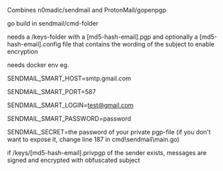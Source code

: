 Combines n0madic/sendmail and ProtonMail/gopenpgp

go build in sendmail/cmd-folder

needs a /keys-folder with a [md5-hash-email].pgp and optionally a [md5-hash-email].config file that contains the wording of the subject to enable encryption

needs docker env eg.

SENDMAIL_SMART_HOST=smtp.gmail.com

SENDMAIL_SMART_PORT=587

SENDMAIL_SMART_LOGIN=test@gmail.com

SENDMAIL_SMART_PASSWORD=password

SENDMAIL_SECRET=the password of your private pgp-file (if you don't want to expose it, change line 187 in cmd\sendmail\main.go)

if /keys/[md5-hash-email].privpgp of the sender exists, messages are signed and encrypted with obfuscated subject
